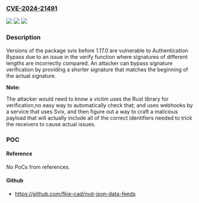 ### [CVE-2024-21491](https://cve.mitre.org/cgi-bin/cvename.cgi?name=CVE-2024-21491)
![](https://img.shields.io/static/v1?label=Product&message=svix&color=blue)
![](https://img.shields.io/static/v1?label=Version&message=0%3C%201.17.0%20&color=brighgreen)
![](https://img.shields.io/static/v1?label=Vulnerability&message=Authentication%20Bypass&color=brighgreen)

### Description

Versions of the package svix before 1.17.0 are vulnerable to Authentication Bypass due to an issue in the verify function where signatures of different lengths are incorrectly compared. An attacker can bypass signature verification by providing a shorter signature that matches the beginning of the actual signature.

**Note:**

The attacker would need to know a victim uses the Rust library for verification,no easy way to automatically check that; and uses webhooks by a service that uses Svix, and then figure out a way to craft a malicious payload that will actually include all of the correct identifiers needed to trick the receivers to cause actual issues.

### POC

#### Reference
No PoCs from references.

#### Github
- https://github.com/fkie-cad/nvd-json-data-feeds

